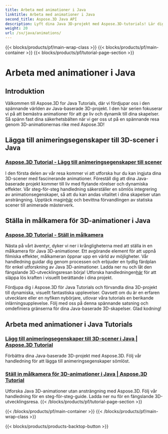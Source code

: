 ```yaml
---
title: Arbeta med animationer i Java
linktitle: Arbeta med animationer i Java
second_title: Aspose.3D Java API
description: Lyft dina Java 3D-projekt med Aspose.3D-tutorials! Lär dig att lägga till animeringsegenskaper och konfigurera målkameror sömlöst för fängslande 3D-utveckling.
weight: 20
url: /sv/java/animations/
---
```


{{< blocks/products/pf/main-wrap-class >}}
{{< blocks/products/pf/main-container >}}
{{< blocks/products/pf/tutorial-page-section >}}

# Arbeta med animationer i Java

## Introduktion

Välkommen till Aspose.3D for Java Tutorials, där vi fördjupar oss i den spännande världen av Java-baserade 3D-projekt. I den här serien fokuserar vi på att bemästra animationer för att ge liv och dynamik till dina skapelser. Så spänn fast dina säkerhetsbälten när vi ger oss ut på en spännande resa genom 3D-animationernas rike med Aspose.3D!

## Lägga till animeringsegenskaper till 3D-scener i Java

### [Aspose.3D Tutorial - Lägg till animeringsegenskaper till scener](./add-animation-properties-to-scenes/)

 I den första delen av vår resa kommer vi att utforska hur du kan ingjuta dina 3D-scener med fascinerande animationer. Föreställ dig att dina Java-baserade projekt kommer till liv med flytande rörelser och dynamiska effekter. Vår steg-för-steg handledning säkerställer en sömlös integrering av animationsegenskaper, så att du kan andas vitalitet i dina skapelser utan ansträngning. Upptäck magin[här](./add-animation-properties-to-scenes/) och bevittna förvandlingen av statiska scener till animerade mästerverk.

## Ställa in målkamera för 3D-animationer i Java

### [Aspose.3D Tutorial - Ställ in målkamera](./set-up-target-camera/)

Nästa på vårt äventyr, dyker vi ner i krångligheterna med att ställa in en målkamera för Java 3D-animationer. Ett avgörande element för att uppnå filmiska effekter, målkameran öppnar upp en värld av möjligheter. Vår handledning guidar dig genom processen och erbjuder en tydlig färdplan för enkel utforskning av Java 3D-animationer. Ladda ner nu och låt den fängslande 3D-utvecklingsresan börja! Utforska handledningen[här](./set-up-target-camera/) för att släppa lös kraften i visuellt berättande i dina projekt.

Fördjupa dig i Aspose.3D för Java Tutorials och förvandla dina 3D-projekt till dynamiska, visuellt fantastiska upplevelser. Oavsett om du är en erfaren utvecklare eller en nyfiken nybörjare, utlovar våra tutorials en berikande inlärningsupplevelse. Följ med oss på denna spännande satsning och omdefiniera gränserna för dina Java-baserade 3D-skapelser. Glad kodning!

## Arbeta med animationer i Java Tutorials
### [Lägg till animeringsegenskaper till 3D-scener i Java | Aspose.3D Tutorial](./add-animation-properties-to-scenes/)
Förbättra dina Java-baserade 3D-projekt med Aspose.3D. Följ vår handledning för att lägga till animeringsegenskaper sömlöst.
### [Ställ in målkamera för 3D-animationer i Java | Aspose.3D Tutorial](./set-up-target-camera/)
Utforska Java 3D-animationer utan ansträngning med Aspose.3D. Följ vår handledning för en steg-för-steg-guide. Ladda ner nu för en fängslande 3D-utvecklingsresa.
{{< /blocks/products/pf/tutorial-page-section >}}

{{< /blocks/products/pf/main-container >}}
{{< /blocks/products/pf/main-wrap-class >}}

{{< blocks/products/products-backtop-button >}}
